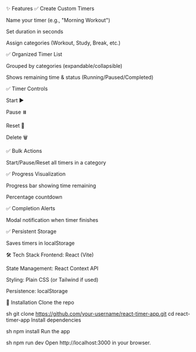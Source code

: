 ✨ Features
✅ Create Custom Timers

Name your timer (e.g., "Morning Workout")

Set duration in seconds

Assign categories (Workout, Study, Break, etc.)

✅ Organized Timer List

Grouped by categories (expandable/collapsible)

Shows remaining time & status (Running/Paused/Completed)

✅ Timer Controls

Start ▶️

Pause ⏸️

Reset 🔄

Delete 🗑️

✅ Bulk Actions

Start/Pause/Reset all timers in a category

✅ Progress Visualization

Progress bar showing time remaining

Percentage countdown

✅ Completion Alerts

Modal notification when timer finishes

✅ Persistent Storage

Saves timers in localStorage

🛠️ Tech Stack
Frontend: React (Vite)

State Management: React Context API

Styling: Plain CSS (or Tailwind if used)

Persistence: localStorage

🚀 Installation
Clone the repo

sh
git clone https://github.com/your-username/react-timer-app.git
cd react-timer-app
Install dependencies

sh
npm install
Run the app

sh
npm run dev
Open http://localhost:3000 in your browser.


